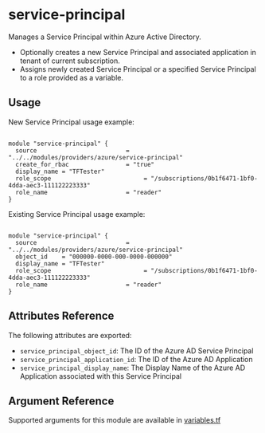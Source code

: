 # service-principal

Manages a Service Principal within Azure Active Directory.

- Optionally creates a new Service Principal and associated application in tenant of current subscription.
- Assigns newly created Service Principal or a specified Service Principal to a role provided as a variable.

## Usage

New Service Principal usage example:

```hcl

module "service-principal" {
  source                         = "../../modules/providers/azure/service-principal"
  create_for_rbac                = "true"
  display_name = "TFTester"
  role_scope                          = "/subscriptions/0b1f6471-1bf0-4dda-aec3-111122223333"
  role_name                      = "reader"
}
```
Existing Service Principal usage example:

```hcl

module "service-principal" {
  source                         = "../../modules/providers/azure/service-principal"
  object_id    = "000000-0000-000-0000-000000"
  display_name = "TFTester"
  role_scope                          = "/subscriptions/0b1f6471-1bf0-4dda-aec3-111122223333"
  role_name                      = "reader"
}
```

## Attributes Reference

The following attributes are exported:

- `service_principal_object_id`: The ID of the Azure AD Service Principal
- `service_principal_application_id`: The ID of the Azure AD Application
- `service_principal_display_name`: The Display Name of the Azure AD Application associated with this Service Principal

## Argument Reference

Supported arguments for this module are available in [variables.tf](./variables.tf)
